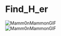 # Find_H_er
![Mamm0nMammonGIF](https://github.com/c0ndii/Find_H_er/assets/49248797/8642a654-8f00-40ad-8b42-47c4d349fb5b)
<br>
![Mamm0nMammonGIF]([https://media.discordapp.net/attachments/653260378624622625/1093071560643981382/lufammon.gif](https://cdn.discordapp.com/attachments/855552476379873324/1220166116567945249/SPOILER_image.png?ex=660df33f&is=65fb7e3f&hm=0bd673b45c9ac32232bdc473821c512cb5337c5921f6f3f27ae8ecebc61412cc&)https://cdn.discordapp.com/attachments/855552476379873324/1220166116567945249/SPOILER_image.png?ex=660df33f&is=65fb7e3f&hm=0bd673b45c9ac32232bdc473821c512cb5337c5921f6f3f27ae8ecebc61412cc&)

